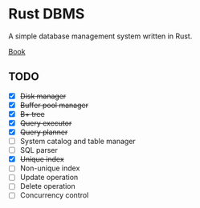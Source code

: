 # Rust DBMS

A simple database management system written in Rust.

[Book][book]

## TODO

- [x] ~~Disk manager~~
- [x] ~~Buffer pool manager~~
- [x] ~~B+ tree~~
- [x] ~~Query executor~~
- [x] ~~Query planner~~
- [ ] System catalog and table manager
- [ ] SQL parser
- [x] ~~Unique index~~
- [ ] Non-unique index
- [ ] Update operation
- [ ] Delete operation
- [ ] Concurrency control

[book]: https://ridibooks.com/books/5186000007
